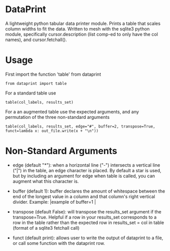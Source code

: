 # DataPrint
A lightweight python tabular data printer module. Prints a table that scales column widths to fit the data. Written to mesh with the sqlite3 python module, specifically cursor.description (list comp-ed to only have the col names), and cursor.fetchall().

# Usage
First import the function 'table' from dataprint

    from dataprint import table

For a standard table use

    table(col_labels, results_set)

For a an augmented table use the expected arguments, and any permutation of the three non-standard arguments

    table(col_labels, results_set, edge="#", buffer=2, transpose=True, funct=lambda x: out_file.write(x + "\n"))
    
# Non-Standard Arguments
- edge (default "\*"): when a horizontal line ("-") intersects a vertical line ("|") in the table, an edge character is placed. By default a star is used, but by including an argument for edge when table is called, you can augment what this character is.

- buffer (default 1): buffer declares the amount of whitespace between the end of the longest value in a column and that column's right vertical divider. Example: |example of buffer=1 |

- transpose (default False): will transpose the results_set argument if the transpose=True. Helpful if a row in your results_set corresponds to a row in the table rather than the expected row in results_set = col in table (format of a sqlite3 fetchall call)

- funct (default print): allows user to write the output of dataprint to a file, or call some function with the dataprint row.
